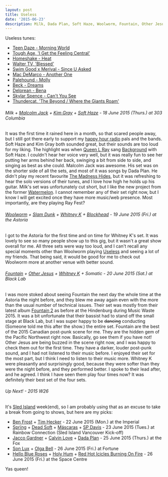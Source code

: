 ```yaml
---
layout: post
title: Useless
date: '2015-06-23'
description: Milk, Dada Plan, Soft Haze, Woolworm, Fountain, Other Jesus, Ben Frost, Tim Hecker, Son Lux, Holy Hum, nbd, nbd label, nbdlabel, Mesa Luna, Avid Walker, Eubene
---
```

<p class="list-description">Useless tunes:</p>

  * [Teen Daze - Morning World](https://soundcloud.com/teendaze/teen-daze-morning-world)
  * [Tough Age, 'I Get the Feeling Central'](http://consequenceofsound.net/2015/06/stream-tough-ages-new-album-i-get-the-feeling-central/)
  * [Homeshake - Heat](https://www.youtube.com/watch?v=MY2qW5JUTxA)
  * [Walter TV, 'Blessed'](https://open.spotify.com/album/0G56n5q84ECyRZ2iSFn0Ao)
  * [Swim Good x Merival - Since U Asked](https://soundcloud.com/shhsecretsongs/swimgood)
  * [Mac DeMarco - Another One](https://www.youtube.com/watch?v=gbg27oT8Z9M)
  * [Palehound - Molly](https://www.youtube.com/watch?v=a-jzuHhVfnc)
  * [Beck - Dreams](https://www.youtube.com/watch?v=oTM3YPTYNo0)
  * [Delorean - Bena](https://soundcloud.com/deloreandanz/delorean-bena)
  * [Skylar Spence - Can't You See](https://soundcloud.com/carparkrecords/skylar-spence-cant-you-see)
  * [Thundercat, 'The Beyond / Where the Giants Roam'](https://open.spotify.com/album/7vgnnPWflv8g0vQYOberLn)


###### Milk + [Malcolm Jack](https://malcolmjack.bandcamp.com/) + [Kim Gray](https://kimgray.bandcamp.com/) + [Soft Haze](https://softhaze.bandcamp.com/) - 18 June 2015 (Thurs.) at 303 Columbia

It was the first time it rained here in a month, so that scared people away, but I still got there early to support my [happy hour radio](https://www.mixcloud.com/happyhourradioshow/) pals and the bands. Soft Haze and Kim Gray both sounded great, but their sounds are too loud for my liking. The highlight was when [Queen L Ray](http://laurenjray.com/) sang [Background](https://softhaze.bandcamp.com/track/background) with Soft Haze. I couldn't hear her voice very well, but it was really fun to see her putting her arms behind her back, swinging a bit from side to side, and singing as best as she could. Malcolm Jack was awesome. His set was on the shorter side of all the sets, and most of it was songs by Dada Plan. He didn't play my recent favourite [The Madness Hides](https://www.youtube.com/watch?v=1mq2FtePogg), but it was refreshing to hear the solo versions of their tunes, and I love how high he holds up his guitar. Milk's set was unfortunately cut short, but I like the new project from the former [Watermelon](https://watermelon.bandcamp.com/track/hell-mouth). I cannot remember any of their set right now, but I know I will get excited once they have more music/web presence. Most importantly, are they playing Ray Fest?

###### [Woolworm](https://woolworm.bandcamp.com/track/useless) + [Slam Dunk](https://slamdunk.bandcamp.com/) + [Whitney K](https://whitneyk.bandcamp.com/) + [Blockhead](https://blockheadvan.bandcamp.com/) - 19 June 2015 (Fri.) at the Astoria

I got to the Astoria for the first time and on time for Whitney K's set. It was lovely to see so many people show up to this gig, but it wasn't a great show overall for me. All three sets were way too loud, and I can't recall any special moments other than Woolworm playing [Useless](https://woolworm.bandcamp.com/track/useless) and seeing a lot of my friends. That being said, it would be good for me to check out Woolworm more at another venue with better sound.

###### [Fountain](http://fountain.bandcamp.com/track/emerald-dripping-flat) + [Other Jesus](https://otherjesus.bandcamp.com/) + [Whitney K](https://whitneyk.bandcamp.com/) + Somatic - 20 June 2015 (Sat.) at Black Lab

I was more stoked about seeing Fountain the next day the whole time at the Astoria the night before, and they blew me away again even with the more than the usual number of technical issues. Their set was mostly from their latest album [Fountain 2](http://fountain.bandcamp.com/album/fountain-2-2) as before at the Hindenburg during Music Waste 2015. It was a bit unfortunate that their bassist had to stand off the small stage at Black Lab, but I was super happy to be <del>dancing</del> conducting (Someone told me this after the show.) the entire set. Fountain are the best of the 2015 Canadian post-punk scene for me. They are the hidden gem of the Pacific Northwest right now. Basically, go see them if you have not! Other Jesus are being buzzed in the scene right now, and I was happy to check them out for the first time. They have a darker, louder post-punk sound, and I had not listened to their music before. I enjoyed their set for the most part, but I think I need to listen to their music more. Whitney K were pleasantly and surprisingly good, because they were softer than they were the night before, and they performed better. I spoke to their lead after, and he agreed. I think I have seen them play four times now? It was definitely their best set of the four sets.

###### Up Next! - 2015 W26

<p class="list-description">It's <a href="http://www.sledisland.com/">Sled Island</a> week(end), so I am probably using that as an excuse to take a break from going to shows, but here are my picks:</p>

  * [Ben Frost](https://open.spotify.com/artist/6qEM4txXHvfMbOUOK9L7pl) + [Tim Hecker](https://open.spotify.com/artist/1qiwaJwjKod5WhcYZ76O1B) - 22 June 2015 (Mon.) at the Imperial
  * [Sprïng](https://springband.bandcamp.com/) + [Dead Soft](http://deadsoft.bandcamp.com/) + [Máscaras](http://mascaras.bandcamp.com/) + [SP Davis](https://soundcloud.com/s-p-davis-1) - 23 June 2015 (Tues.) at Rainbow Connection (Sled Island Vancouver Kick-off)
  * [Jacco Gardner](https://open.spotify.com/artist/5RfKXXQQn2OhZiT5iSggZn) + [Calvin Love](https://open.spotify.com/artist/4BGm5j3zsc5NU2BM1ihlA4) + [Dada Plan](https://www.youtube.com/watch?v=1mq2FtePogg) - 25 June 2015 (Thurs.) at the Fox
  * [Son Lux](https://open.spotify.com/album/3RAdsUGbFZq3WPcdep3kid) + [Olga Bell](https://open.spotify.com/artist/1zjqPZmlIYTMAjmDtigRSo) - 26 June 2015 (Fri.) at Fortune
  * [Hello Blue Roses](https://helloblueroses.bandcamp.com/) + [Holy Hum](https://holyhum.bandcamp.com/) + [Red Hot Icicles Burning On Fire](https://redhoticiclesburningonfire.bandcamp.com/) - 26 June 2015 (Fri.) at the Space Centre

Yas queen! <i class="twa twa-lg twa-snowflake"></i><i class="twa twa-lg twa-no-mobile-phones"></i>
